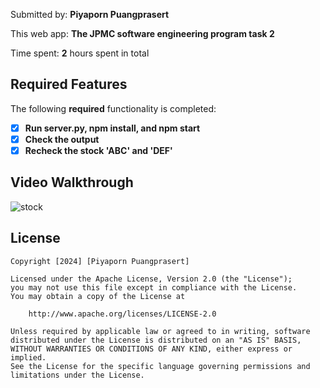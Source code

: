
Submitted by: **Piyaporn Puangprasert**

This web app: **The JPMC software engineering program task 2**

Time spent: **2** hours spent in total

## Required Features

The following **required** functionality is completed:

- [x] **Run server.py, npm install, and npm start**
- [x] **Check the output**
- [x] **Recheck the stock 'ABC' and 'DEF'**

## Video Walkthrough



![stock](https://github.com/nanpiyaporn/jpmc-task-1/blob/main/stock.gif)




## License

    Copyright [2024] [Piyaporn Puangprasert]

    Licensed under the Apache License, Version 2.0 (the "License");
    you may not use this file except in compliance with the License.
    You may obtain a copy of the License at

        http://www.apache.org/licenses/LICENSE-2.0

    Unless required by applicable law or agreed to in writing, software
    distributed under the License is distributed on an "AS IS" BASIS,
    WITHOUT WARRANTIES OR CONDITIONS OF ANY KIND, either express or implied.
    See the License for the specific language governing permissions and
    limitations under the License.

